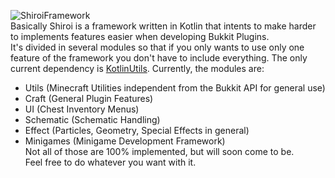 ![ShiroiFramework](http://i.imgur.com/DKxUW1Q.png)  
Basically Shiroi is a framework written in Kotlin that intents to make harder to implements features easier when 
developing Bukkit Plugins.  
It's divided in several modules so that if you only wants to use only one feature of the framework 
you don't have to include everything. The only current dependency is [KotlinUtils](https://github.com/DDevilISL/KotlinUtils).
Currently, the modules are:
  
* Utils (Minecraft Utilities independent from the Bukkit API for general use)
* Craft (General Plugin Features)
* UI (Chest Inventory Menus)
* Schematic (Schematic Handling)
* Effect (Particles, Geometry, Special Effects in general)
* Minigames (Minigame Development Framework)  
Not all of those are 100% implemented, but will soon come to be.  
Feel free to do whatever you want with it. 